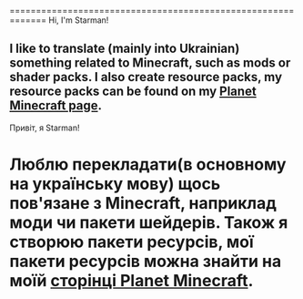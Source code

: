 =============================================================
Hi, I'm Starman!

I like to translate (mainly into Ukrainian) something related to Minecraft, such as mods or shader packs.
I also create resource packs, my resource packs can be found on my [Planet Minecraft page](https://www.planetminecraft.com/member/starmanmine142/).
-------------------------------------------
Привіт, я Starman!

Люблю перекладати(в основному на українську мову) щось пов'язане з Minecraft, наприклад моди чи пакети шейдерів.
Також я створюю пакети ресурсів, мої пакети ресурсів можна знайти на моїй [сторінці Planet Minecraft](https://www.planetminecraft.com/member/starmanmine142/).
=============================================================
